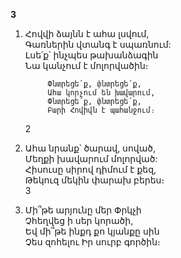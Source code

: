 **3**

1.  Հովվի ձայնն է ահա լսվում,\
     Գառներին վտանգ է սպառնում:\
     Լսե՛ք՝ ինչպես թախանձագին\
     Նա կանչում է մոլորվածին։

             Փնտրեցե՛ք, փնտրեցե՛ք,
             Ահա կորչում են խավարում,
             Փնտրեցե՛ք, փնտրեցե՛ք,
             Բարի Հովիվն է պահանջում։

    2

2.  Ահա նրանք՝ ծարավ, սոված,\
     Մեղքի խավարում մոլորված:\
     Հիսուսը սիրով դիմում է քեզ,\
     Թեկուզ մեկին փարախ բերես։\
    3
3.  Մի՞թե արյունը մեր Փրկչի\
    Չհեղվեց ի սեր կորածի,\
    Եվ մի՞թե ինքդ քո կյանքը սին\
    Չես զոհելու Իր սուրբ գործին։
